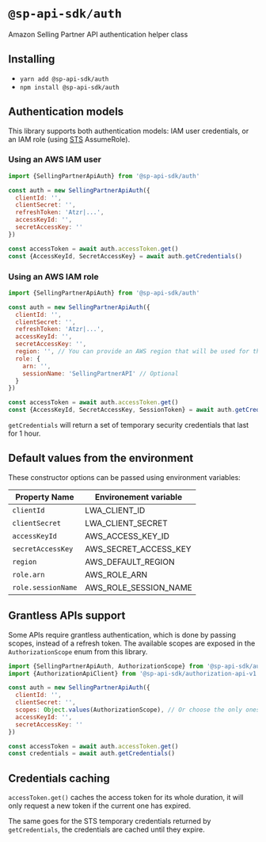 # `@sp-api-sdk/auth`

Amazon Selling Partner API authentication helper class

## Installing

* `yarn add @sp-api-sdk/auth`
* `npm install @sp-api-sdk/auth`

## Authentication models

This library supports both authentication models: IAM user credentials, or an IAM role (using [STS](https://docs.aws.amazon.com/STS/latest/APIReference/welcome.html) AssumeRole).

### Using an AWS IAM user

``` javascript
import {SellingPartnerApiAuth} from '@sp-api-sdk/auth'

const auth = new SellingPartnerApiAuth({
  clientId: '',
  clientSecret: '',
  refreshToken: 'Atzr|...',
  accessKeyId: '',
  secretAccessKey: ''
})

const accessToken = await auth.accessToken.get()
const {AccessKeyId, SecretAccessKey} = await auth.getCredentials()
```


### Using an AWS IAM role

``` javascript
import {SellingPartnerApiAuth} from '@sp-api-sdk/auth'

const auth = new SellingPartnerApiAuth({
  clientId: '',
  clientSecret: '',
  refreshToken: 'Atzr|...',
  accessKeyId: '',
  secretAccessKey: '',
  region: '', // You can provide an AWS region that will be used for the STS calls
  role: {
    arn: '',
    sessionName: 'SellingPartnerAPI' // Optional
  }
})

const accessToken = await auth.accessToken.get()
const {AccessKeyId, SecretAccessKey, SessionToken} = await auth.getCredentials()
```

`getCredentials` will return a set of temporary security credentials that last for 1 hour.

## Default values from the environment

These constructor options can be passed using environment variables:

| Property Name      | Environement variable  |
|--------------------|------------------------|
| `clientId`         | LWA_CLIENT_ID          |
| `clientSecret`     | LWA_CLIENT_SECRET      |
| `accessKeyId`      | AWS_ACCESS_KEY_ID      |
| `secretAccessKey`  | AWS_SECRET_ACCESS_KEY  |
| `region`           | AWS_DEFAULT_REGION     |
| `role.arn`         | AWS_ROLE_ARN           |
| `role.sessionName` | AWS_ROLE_SESSION_NAME  |


## Grantless APIs support

Some APIs require grantless authentication, which is done by passing scopes, instead of a refresh token.
The available scopes are exposed in the `AuthorizationScope` enum from this library.

```javascript
import {SellingPartnerApiAuth, AuthorizationScope} from '@sp-api-sdk/auth'
import {AuthorizationApiClient} from '@sp-api-sdk/authorization-api-v1'

const auth = new SellingPartnerApiAuth({
  clientId: '',
  clientSecret: '',
  scopes: Object.values(AuthorizationScope), // Or choose the only ones you need
  accessKeyId: '',
  secretAccessKey: ''
})

const accessToken = await auth.accessToken.get()
const credentials = await auth.getCredentials()
```

## Credentials caching

`accessToken.get()` caches the access token for its whole duration, it will only request a new token if the current one has expired.

The same goes for the STS temporary credentials returned by `getCredentials`, the credentials are cached until they expire.

